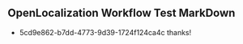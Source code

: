 ## OpenLocalization Workflow Test MarkDown
* 5cd9e862-b7dd-4773-9d39-1724f124ca4c thanks!

<!--HONumber=Oct16_HO4-->


